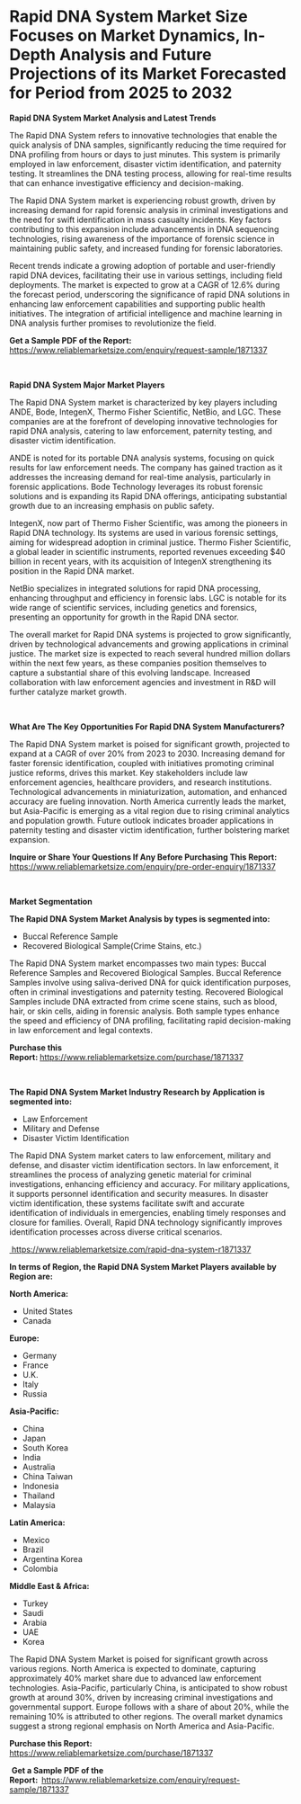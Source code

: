 <p><h1>Rapid DNA System Market Size Focuses on Market Dynamics, In-Depth Analysis and Future Projections of its Market Forecasted for Period from 2025 to 2032</h1></p><p><strong>Rapid DNA System Market Analysis and Latest Trends</strong></p>
<p><p>The Rapid DNA System refers to innovative technologies that enable the quick analysis of DNA samples, significantly reducing the time required for DNA profiling from hours or days to just minutes. This system is primarily employed in law enforcement, disaster victim identification, and paternity testing. It streamlines the DNA testing process, allowing for real-time results that can enhance investigative efficiency and decision-making.</p><p>The Rapid DNA System market is experiencing robust growth, driven by increasing demand for rapid forensic analysis in criminal investigations and the need for swift identification in mass casualty incidents. Key factors contributing to this expansion include advancements in DNA sequencing technologies, rising awareness of the importance of forensic science in maintaining public safety, and increased funding for forensic laboratories. </p><p>Recent trends indicate a growing adoption of portable and user-friendly rapid DNA devices, facilitating their use in various settings, including field deployments. The market is expected to grow at a CAGR of 12.6% during the forecast period, underscoring the significance of rapid DNA solutions in enhancing law enforcement capabilities and supporting public health initiatives. The integration of artificial intelligence and machine learning in DNA analysis further promises to revolutionize the field.</p></p>
<p><strong>Get a Sample PDF of the Report:&nbsp;</strong> <a href="https://www.reliablemarketsize.com/enquiry/request-sample/1871337?utm_campaign=2413&utm_medium=2&utm_source=Github&utm_content=ia&utm_term=13042025&utm_id=rapid-dna-system">https://www.reliablemarketsize.com/enquiry/request-sample/1871337</a></p>
<p>&nbsp;</p>
<p><strong>Rapid DNA System Major Market Players</strong></p>
<p><p>The Rapid DNA System market is characterized by key players including ANDE, Bode, IntegenX, Thermo Fisher Scientific, NetBio, and LGC. These companies are at the forefront of developing innovative technologies for rapid DNA analysis, catering to law enforcement, paternity testing, and disaster victim identification.</p><p>ANDE is noted for its portable DNA analysis systems, focusing on quick results for law enforcement needs. The company has gained traction as it addresses the increasing demand for real-time analysis, particularly in forensic applications. Bode Technology leverages its robust forensic solutions and is expanding its Rapid DNA offerings, anticipating substantial growth due to an increasing emphasis on public safety.</p><p>IntegenX, now part of Thermo Fisher Scientific, was among the pioneers in Rapid DNA technology. Its systems are used in various forensic settings, aiming for widespread adoption in criminal justice. Thermo Fisher Scientific, a global leader in scientific instruments, reported revenues exceeding $40 billion in recent years, with its acquisition of IntegenX strengthening its position in the Rapid DNA market.</p><p>NetBio specializes in integrated solutions for rapid DNA processing, enhancing throughput and efficiency in forensic labs. LGC is notable for its wide range of scientific services, including genetics and forensics, presenting an opportunity for growth in the Rapid DNA sector.</p><p>The overall market for Rapid DNA systems is projected to grow significantly, driven by technological advancements and growing applications in criminal justice. The market size is expected to reach several hundred million dollars within the next few years, as these companies position themselves to capture a substantial share of this evolving landscape. Increased collaboration with law enforcement agencies and investment in R&D will further catalyze market growth.</p></p>
<p>&nbsp;</p>
<p><strong>What Are The Key Opportunities For Rapid DNA System Manufacturers?</strong></p>
<p><p>The Rapid DNA System market is poised for significant growth, projected to expand at a CAGR of over 20% from 2023 to 2030. Increasing demand for faster forensic identification, coupled with initiatives promoting criminal justice reforms, drives this market. Key stakeholders include law enforcement agencies, healthcare providers, and research institutions. Technological advancements in miniaturization, automation, and enhanced accuracy are fueling innovation. North America currently leads the market, but Asia-Pacific is emerging as a vital region due to rising criminal analytics and population growth. Future outlook indicates broader applications in paternity testing and disaster victim identification, further bolstering market expansion.</p></p>
<p><strong>Inquire or Share Your Questions If Any Before Purchasing This Report:</strong> <a href="https://www.reliablemarketsize.com/enquiry/pre-order-enquiry/1871337?utm_campaign=2413&utm_medium=2&utm_source=Github&utm_content=ia&utm_term=13042025&utm_id=rapid-dna-system">https://www.reliablemarketsize.com/enquiry/pre-order-enquiry/1871337</a></p>
<p>&nbsp;</p>
<p><strong>Market Segmentation</strong></p>
<p><strong>The Rapid DNA System Market Analysis by types is segmented into:</strong></p>
<p><ul><li>Buccal Reference Sample</li><li>Recovered Biological Sample(Crime Stains, etc.)</li></ul></p>
<p><p>The Rapid DNA System market encompasses two main types: Buccal Reference Samples and Recovered Biological Samples. Buccal Reference Samples involve using saliva-derived DNA for quick identification purposes, often in criminal investigations and paternity testing. Recovered Biological Samples include DNA extracted from crime scene stains, such as blood, hair, or skin cells, aiding in forensic analysis. Both sample types enhance the speed and efficiency of DNA profiling, facilitating rapid decision-making in law enforcement and legal contexts.</p></p>
<p><strong>Purchase this Report:&nbsp;</strong><a href="https://www.reliablemarketsize.com/purchase/1871337?utm_campaign=2413&utm_medium=2&utm_source=Github&utm_content=ia&utm_term=13042025&utm_id=rapid-dna-system">https://www.reliablemarketsize.com/purchase/1871337</a></p>
<p>&nbsp;</p>
<p><strong>The Rapid DNA System Market Industry Research by Application is segmented into:</strong></p>
<p><ul><li>Law Enforcement</li><li>Military and Defense</li><li>Disaster Victim Identification</li></ul></p>
<p><p>The Rapid DNA System market caters to law enforcement, military and defense, and disaster victim identification sectors. In law enforcement, it streamlines the process of analyzing genetic material for criminal investigations, enhancing efficiency and accuracy. For military applications, it supports personnel identification and security measures. In disaster victim identification, these systems facilitate swift and accurate identification of individuals in emergencies, enabling timely responses and closure for families. Overall, Rapid DNA technology significantly improves identification processes across diverse critical scenarios.</p></p>
<p><a href="https://www.reliablemarketsize.com/rapid-dna-system-r1871337?utm_campaign=2413&utm_medium=2&utm_source=Github&utm_content=ia&utm_term=13042025&utm_id=rapid-dna-system">&nbsp;https://www.reliablemarketsize.com/rapid-dna-system-r1871337</a></p>
<p><strong>In terms of Region, the Rapid DNA System Market Players available by Region are:</strong></p>
<p>
    <p> <strong> North America: </strong>
        <ul>
            <li>United States</li>
            <li>Canada</li>
        </ul>
        </p> 
    <p> <strong> Europe: </strong>
        <ul>
            <li>Germany</li>
            <li>France</li>
            <li>U.K.</li>
            <li>Italy</li>
            <li>Russia</li>
        </ul>
        </p> 
    <p> <strong> Asia-Pacific: </strong>
        <ul>
            <li>China</li>
            <li>Japan</li>
            <li>South Korea</li>
            <li>India</li>
            <li>Australia</li>
            <li>China Taiwan</li>
            <li>Indonesia</li>
            <li>Thailand</li>
            <li>Malaysia</li>
        </ul>
        </p> 
    <p> <strong> Latin America: </strong>
        <ul>
            <li>Mexico</li>
            <li>Brazil</li>
            <li>Argentina Korea</li>
            <li>Colombia</li>
        </ul>
        </p> 
    <p> <strong> Middle East & Africa: </strong>
        <ul>
            <li>Turkey</li>
            <li>Saudi</li>
            <li>Arabia</li>
            <li>UAE</li>
            <li>Korea</li>
        </ul>
    </p>
    </p>
<p><p>The Rapid DNA System Market is poised for significant growth across various regions. North America is expected to dominate, capturing approximately 40% market share due to advanced law enforcement technologies. Asia-Pacific, particularly China, is anticipated to show robust growth at around 30%, driven by increasing criminal investigations and governmental support. Europe follows with a share of about 20%, while the remaining 10% is attributed to other regions. The overall market dynamics suggest a strong regional emphasis on North America and Asia-Pacific.</p></p>
<p><strong>Purchase this Report: </strong><a href="https://www.reliablemarketsize.com/purchase/1871337?utm_campaign=2413&utm_medium=2&utm_source=Github&utm_content=ia&utm_term=13042025&utm_id=rapid-dna-system">https://www.reliablemarketsize.com/purchase/1871337</a></p>
<p>&nbsp;<strong>Get a Sample PDF of the Report:&nbsp;&nbsp;</strong><a href="https://www.reliablemarketsize.com/enquiry/request-sample/1871337?utm_campaign=2413&utm_medium=2&utm_source=Github&utm_content=ia&utm_term=13042025&utm_id=rapid-dna-system">https://www.reliablemarketsize.com/enquiry/request-sample/1871337</a></p>
<p><strong></strong></p>
<p><p></p><p></p><p></p></p>